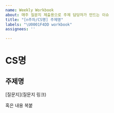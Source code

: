 ```yaml
---
name: Weekly Workbook
about: 매주 질문지 제출용으로 주제 담당자가 만드는 이슈
title: "[n주차/CS명] 주제명"
labels: "\U0001F4DD workbook"
assignees: ''

---
```


# CS명

## 주제명

[질문지](질문지 링크)

혹은 내용 복붙
